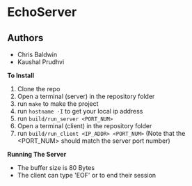 # EchoServer
## Authors 
- Chris Baldwin
- Kaushal Prudhvi

__To Install__
1. Clone the repo
2. Open a terminal (server) in the repository folder
3. run `make` to make the project
4. run `hostname -I` to get your local ip address
5. run `build/run_server <PORT_NUM>`
6. Open a terminal (client) in the repository folder
7. run `build/run_client <IP_ADDR> <PORT_NUM>` (Note that 
   the <PORT_NUM> should match the server port number)

__Running The Server__
* The buffer size is 80 Bytes
* The client can type 'EOF' or <Cntrl-C> to end their session